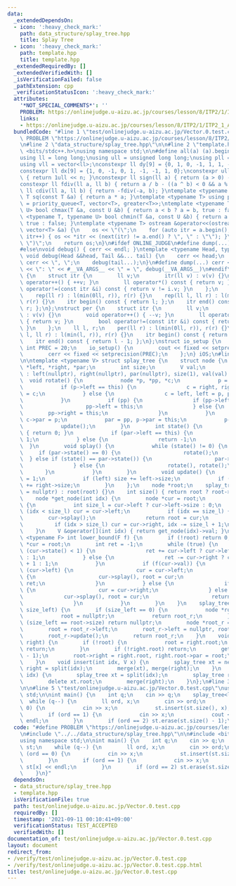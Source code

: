 ```yaml
---
data:
  _extendedDependsOn:
  - icon: ':heavy_check_mark:'
    path: data_structure/splay_tree.hpp
    title: Splay Tree
  - icon: ':heavy_check_mark:'
    path: template.hpp
    title: template.hpp
  _extendedRequiredBy: []
  _extendedVerifiedWith: []
  _isVerificationFailed: false
  _pathExtension: cpp
  _verificationStatusIcon: ':heavy_check_mark:'
  attributes:
    '*NOT_SPECIAL_COMMENTS*': ''
    PROBLEM: https://onlinejudge.u-aizu.ac.jp/courses/lesson/8/ITP2/1/ITP2_1_A
    links:
    - https://onlinejudge.u-aizu.ac.jp/courses/lesson/8/ITP2/1/ITP2_1_A
  bundledCode: "#line 1 \"test/onlinejudge.u-aizu.ac.jp/Vector.0.test.cpp\"\n#define\
    \ PROBLEM \"https://onlinejudge.u-aizu.ac.jp/courses/lesson/8/ITP2/1/ITP2_1_A\"\
    \n#line 2 \"data_structure/splay_tree.hpp\"\n\n#line 2 \"template.hpp\"\n\n#include\
    \ <bits/stdc++.h>\nusing namespace std;\n\n#define all(a) (a).begin(), (a).end()\n\
    using ll = long long;\nusing ull = unsigned long long;\nusing pll = pair<ll, ll>;\n\
    using vll = vector<ll>;\nconstexpr ll dy[9] = {0, 1, 0, -1, 1, 1, -1, -1, 0};\n\
    constexpr ll dx[9] = {1, 0, -1, 0, 1, -1, -1, 1, 0};\nconstexpr ull bit(int n)\
    \ { return 1ull << n; }\nconstexpr ll sign(ll a) { return (a > 0) - (a < 0); }\n\
    constexpr ll fdiv(ll a, ll b) { return a / b - ((a ^ b) < 0 && a % b); }\nconstexpr\
    \ ll cdiv(ll a, ll b) { return -fdiv(-a, b); }\ntemplate <typename T> constexpr\
    \ T sq(const T &a) { return a * a; }\ntemplate <typename T> using priority_queue_rev\
    \ = priority_queue<T, vector<T>, greater<T>>;\ntemplate <typename T, typename\
    \ U> bool chmax(T &a, const U &b) { return a < b ? a = b, true : false; }\ntemplate\
    \ <typename T, typename U> bool chmin(T &a, const U &b) { return a > b ? a = b,\
    \ true : false; }\ntemplate <typename T> ostream &operator<<(ostream &os, const\
    \ vector<T> &a) {\n    os << \"(\";\n    for (auto itr = a.begin(); itr != a.end();\
    \ itr++) { os << *itr << (next(itr) != a.end() ? \", \" : \"\"); }\n    os <<\
    \ \")\";\n    return os;\n}\n#ifdef ONLINE_JUDGE\n#define dump(...) (void(0))\n\
    #else\nvoid debug() { cerr << endl; }\ntemplate <typename Head, typename... Tail>\
    \ void debug(Head &&head, Tail &&... tail) {\n    cerr << head;\n    if (sizeof...(Tail))\
    \ cerr << \", \";\n    debug(tail...);\n}\n#define dump(...) cerr << __LINE__\
    \ << \": \" << #__VA_ARGS__ << \" = \", debug(__VA_ARGS__)\n#endif\nstruct rep\
    \ {\n    struct itr {\n        ll v;\n        itr(ll v) : v(v) {}\n        void\
    \ operator++() { ++v; }\n        ll operator*() const { return v; }\n        bool\
    \ operator!=(const itr &i) const { return v != i.v; }\n    };\n    ll l, r;\n\
    \    rep(ll r) : l(min(0ll, r)), r(r) {}\n    rep(ll l, ll r) : l(min(l, r)),\
    \ r(r) {}\n    itr begin() const { return l; };\n    itr end() const { return\
    \ r; };\n};\nstruct per {\n    struct itr {\n        ll v;\n        itr(ll v)\
    \ : v(v) {}\n        void operator++() { --v; }\n        ll operator*() const\
    \ { return v; }\n        bool operator!=(const itr &i) const { return v != i.v;\
    \ }\n    };\n    ll l, r;\n    per(ll r) : l(min(0ll, r)), r(r) {}\n    per(ll\
    \ l, ll r) : l(min(l, r)), r(r) {}\n    itr begin() const { return r - 1; };\n\
    \    itr end() const { return l - 1; };\n};\nstruct io_setup {\n    static constexpr\
    \ int PREC = 20;\n    io_setup() {\n        cout << fixed << setprecision(PREC);\n\
    \        cerr << fixed << setprecision(PREC);\n    };\n} iOS;\n#line 4 \"data_structure/splay_tree.hpp\"\
    \n\ntemplate <typename V> struct splay_tree {\n    struct node {\n        node\
    \ *left, *right, *par;\n        int size;\n        V val;\n        node(V val)\
    \ : left(nullptr), right(nullptr), par(nullptr), size(1), val(val) {}\n      \
    \  void rotate() {\n            node *p, *pp, *c;\n            p = par, pp = p->par;\n\
    \            if (p->left == this) {\n                c = right, right = p, p->left\
    \ = c;\n            } else {\n                c = left, left = p, p->right = c;\n\
    \            }\n            if (pp) {\n                if (pp->left == p) {\n\
    \                    pp->left = this;\n                } else {\n            \
    \        pp->right = this;\n                }\n            }\n            if (c)\
    \ c->par = p;\n            par = pp, p->par = this;\n            p->update();\n\
    \            update();\n        }\n        int state() {\n            if (!par)\
    \ { return 0; }\n            if (par->left == this) {\n                return\
    \ 1;\n            } else {\n                return -1;\n            }\n      \
    \  }\n        void splay() {\n            while (state() != 0) {\n           \
    \     if (par->state() == 0) {\n                    rotate();\n              \
    \  } else if (state() == par->state()) {\n                    par->rotate(), rotate();\n\
    \                } else {\n                    rotate(), rotate();\n         \
    \       }\n            }\n        }\n        void update() {\n            size\
    \ = 1;\n            if (left) size += left->size;\n            if (right) size\
    \ += right->size;\n        }\n    };\n    node *root;\n    splay_tree(node *root\
    \ = nullptr) : root(root) {}\n    int size() { return root ? root->size : 0; }\n\
    \    node *get_node(int idx) {\n        node *cur = root;\n        while (true)\
    \ {\n            int size_l = cur->left ? cur->left->size : 0;\n            if\
    \ (idx < size_l) cur = cur->left;\n            if (idx == size_l) {\n        \
    \        cur->splay();\n                return root = cur;\n            }\n  \
    \          if (idx > size_l) cur = cur->right, idx -= size_l + 1;\n        }\n\
    \    }\n    V &operator[](int idx) { return get_node(idx)->val; }\n    template\
    \ <typename F> int lower_bound(F f) {\n        if (!root) return 0;\n        node\
    \ *cur = root;\n        int ret = -1;\n        while (true) {\n            if\
    \ (cur->state() < 1) {\n                ret += cur->left ? cur->left->size + 1\
    \ : 1;\n            } else {\n                ret -= cur->right ? cur->right->size\
    \ + 1 : 1;\n            }\n            if (f(cur->val)) {\n                if\
    \ (cur->left) {\n                    cur = cur->left;\n                } else\
    \ {\n                    cur->splay(), root = cur;\n                    return\
    \ ret;\n                }\n            } else {\n                if (cur->right)\
    \ {\n                    cur = cur->right;\n                } else {\n       \
    \             cur->splay(), root = cur;\n                    return ret + 1;\n\
    \                }\n            }\n        }\n    }\n    splay_tree split(int\
    \ size_left) {\n        if (size_left == 0) {\n            node *root_r = root;\n\
    \            root = nullptr;\n            return root_r;\n        }\n        if\
    \ (size_left == root->size) return nullptr;\n        node *root_r = get_node(size_left);\n\
    \        root = root_r->left;\n        root_r->left = nullptr, root->par = nullptr;\n\
    \        root_r->update();\n        return root_r;\n    }\n    void merge(splay_tree\
    \ right) {\n        if (!root) {\n            root = right.root;\n           \
    \ return;\n        }\n        if (!right.root) return;\n        get_node(root->size\
    \ - 1);\n        root->right = right.root, right.root->par = root;\n        root->update();\n\
    \    }\n    void insert(int idx, V x) {\n        splay_tree xt = new node(x),\
    \ right = split(idx);\n        merge(xt), merge(right);\n    }\n    void erase(int\
    \ idx) {\n        splay_tree xt = split(idx);\n        splay_tree right = xt.split(1);\n\
    \        delete xt.root;\n        merge(right);\n    }\n};\n#line 3 \"test/onlinejudge.u-aizu.ac.jp/Vector.0.test.cpp\"\
    \n\n#line 5 \"test/onlinejudge.u-aizu.ac.jp/Vector.0.test.cpp\"\nusing namespace\
    \ std;\n\nint main() {\n    int q;\n    cin >> q;\n    splay_tree<ll> st;\n  \
    \  while (q--) {\n        ll ord, x;\n        cin >> ord;\n        if (ord ==\
    \ 0) {\n            cin >> x;\n            st.insert(st.size(), x);\n        }\n\
    \        if (ord == 1) {\n            cin >> x;\n            cout << st[x] <<\
    \ endl;\n        }\n        if (ord == 2) st.erase(st.size() - 1);\n    }\n}\n"
  code: "#define PROBLEM \"https://onlinejudge.u-aizu.ac.jp/courses/lesson/8/ITP2/1/ITP2_1_A\"\
    \n#include \"../../data_structure/splay_tree.hpp\"\n\n#include <bits/stdc++.h>\n\
    using namespace std;\n\nint main() {\n    int q;\n    cin >> q;\n    splay_tree<ll>\
    \ st;\n    while (q--) {\n        ll ord, x;\n        cin >> ord;\n        if\
    \ (ord == 0) {\n            cin >> x;\n            st.insert(st.size(), x);\n\
    \        }\n        if (ord == 1) {\n            cin >> x;\n            cout <<\
    \ st[x] << endl;\n        }\n        if (ord == 2) st.erase(st.size() - 1);\n\
    \    }\n}"
  dependsOn:
  - data_structure/splay_tree.hpp
  - template.hpp
  isVerificationFile: true
  path: test/onlinejudge.u-aizu.ac.jp/Vector.0.test.cpp
  requiredBy: []
  timestamp: '2021-09-11 00:10:41+09:00'
  verificationStatus: TEST_ACCEPTED
  verifiedWith: []
documentation_of: test/onlinejudge.u-aizu.ac.jp/Vector.0.test.cpp
layout: document
redirect_from:
- /verify/test/onlinejudge.u-aizu.ac.jp/Vector.0.test.cpp
- /verify/test/onlinejudge.u-aizu.ac.jp/Vector.0.test.cpp.html
title: test/onlinejudge.u-aizu.ac.jp/Vector.0.test.cpp
---
```

